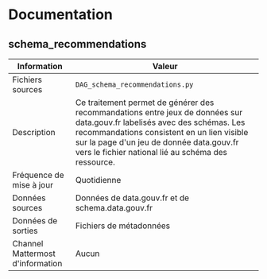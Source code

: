 # Documentation

## schema_recommendations

| Information | Valeur |
| -------- | -------- |
| Fichiers sources     | `DAG_schema_recommendations.py`     |
| Description | Ce traitement permet de générer des recommandations entre jeux de données sur data.gouv.fr labelisés avec des schémas. Les recommandations consistent en un lien visible sur la page d'un jeu de donnée data.gouv.fr vers le fichier national lié au schéma des ressource. |
| Fréquence de mise à jour | Quotidienne |
| Données sources | Données de data.gouv.fr et de schema.data.gouv.fr |
| Données de sorties | Fichiers de métadonnées |
| Channel Mattermost d'information | Aucun |
